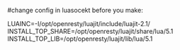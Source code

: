 #change config in luasocekt before you make:

LUAINC=-I/opt/openresty/luajit/include/luajit-2.1/ <br>
INSTALL_TOP_SHARE=/opt/openresty/luajit/share/lua/5.1 <br>
INSTALL_TOP_LIB=/opt/openresty/luajit/lib/lua/5.1 <br>

